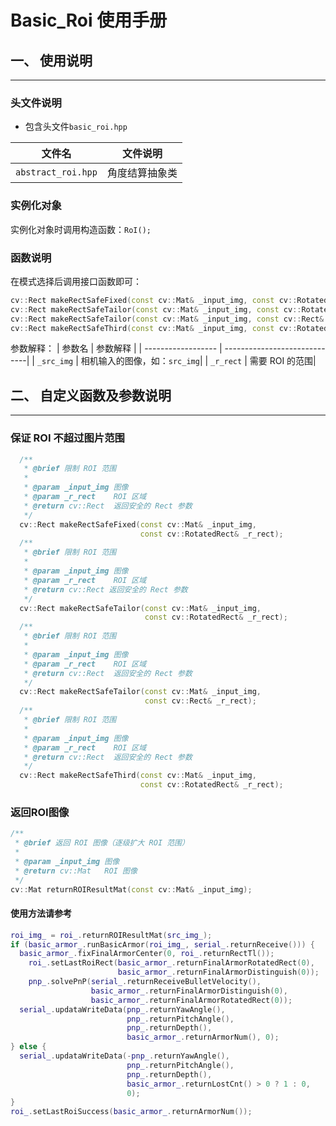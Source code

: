 # Basic_Roi 使用手册

## 一、 使用说明

---

### 头文件说明

- 包含头文件`basic_roi.hpp`

| 文件名                  | 文件说明                                   |
| ---------------------- | ------------------------------------------- |
| `abstract_roi.hpp`     | 角度结算抽象类           |
### 实例化对象

实例化对象时调用构造函数：`RoI();`
  
### 函数说明

在模式选择后调用接口函数即可：

```cpp
cv::Rect makeRectSafeFixed(const cv::Mat& _input_img, const cv::RotatedRect& _r_rect);
cv::Rect makeRectSafeTailor(const cv::Mat& _input_img, const cv::RotatedRect& _r_rect);
cv::Rect makeRectSafeTailor(const cv::Mat& _input_img, const cv::Rect& _r_rect);
cv::Rect makeRectSafeThird(const cv::Mat& _input_img, const cv::RotatedRect& _r_rect);
```
参数解释：
|      参数名         |           参数解释             |
| ------------------ | -----------------------------|
| `_src_img`         | 相机输入的图像，如：`src_img`|
| `_r_rect`          | 需要 ROI 的范围|

## 二、 自定义函数及参数说明

---

### 保证 ROI 不超过图片范围

```cpp
  /**
   * @brief 限制 ROI 范围
   * 
   * @param _input_img 图像
   * @param _r_rect    ROI 区域
   * @return cv::Rect  返回安全的 Rect 参数
   */
  cv::Rect makeRectSafeFixed(const cv::Mat& _input_img,
                             const cv::RotatedRect& _r_rect);
  /**
   * @brief 限制 ROI 范围
   *
   * @param _input_img 图像
   * @param _r_rect    ROI 区域
   * @return cv::Rect 返回安全的 Rect 参数
   */
  cv::Rect makeRectSafeTailor(const cv::Mat& _input_img,
                              const cv::RotatedRect& _r_rect);
  /**
   * @brief 限制 ROI 范围
   *
   * @param _input_img 图像
   * @param _r_rect    ROI 区域
   * @return cv::Rect  返回安全的 Rect 参数
   */
  cv::Rect makeRectSafeTailor(const cv::Mat& _input_img,
                              const cv::Rect& _r_rect);
  /**
   * @brief 限制 ROI 范围
   *
   * @param _input_img 图像
   * @param _r_rect    ROI 区域
   * @return cv::Rect  返回安全的 Rect 参数
   */
  cv::Rect makeRectSafeThird(const cv::Mat& _input_img,
                             const cv::RotatedRect& _r_rect);
```

### 返回ROI图像

  ```cpp
  /**
   * @brief 返回 ROI 图像（逐级扩大 ROI 范围） 
   * 
   * @param _input_img 图像
   * @return cv::Mat   ROI 图像
   */
  cv::Mat returnROIResultMat(const cv::Mat& _input_img);
  ```
#### 使用方法请参考
  ```cpp
  roi_img_ = roi_.returnROIResultMat(src_img_);
  if (basic_armor_.runBasicArmor(roi_img_, serial_.returnReceive())) {
    basic_armor_.fixFinalArmorCenter(0, roi_.returnRectTl());
      roi_.setLastRoiRect(basic_armor_.returnFinalArmorRotatedRect(0),
                          basic_armor_.returnFinalArmorDistinguish(0));
      pnp_.solvePnP(serial_.returnReceiveBulletVelocity(),
                    basic_armor_.returnFinalArmorDistinguish(0),
                    basic_armor_.returnFinalArmorRotatedRect(0));
    serial_.updataWriteData(pnp_.returnYawAngle(),
                            pnp_.returnPitchAngle(),
                            pnp_.returnDepth(),
                            basic_armor_.returnArmorNum(), 0);
  } else {
    serial_.updataWriteData(-pnp_.returnYawAngle(),
                            pnp_.returnPitchAngle(),
                            pnp_.returnDepth(),
                            basic_armor_.returnLostCnt() > 0 ? 1 : 0,
                            0);
  }
  roi_.setLastRoiSuccess(basic_armor_.returnArmorNum());
  ```